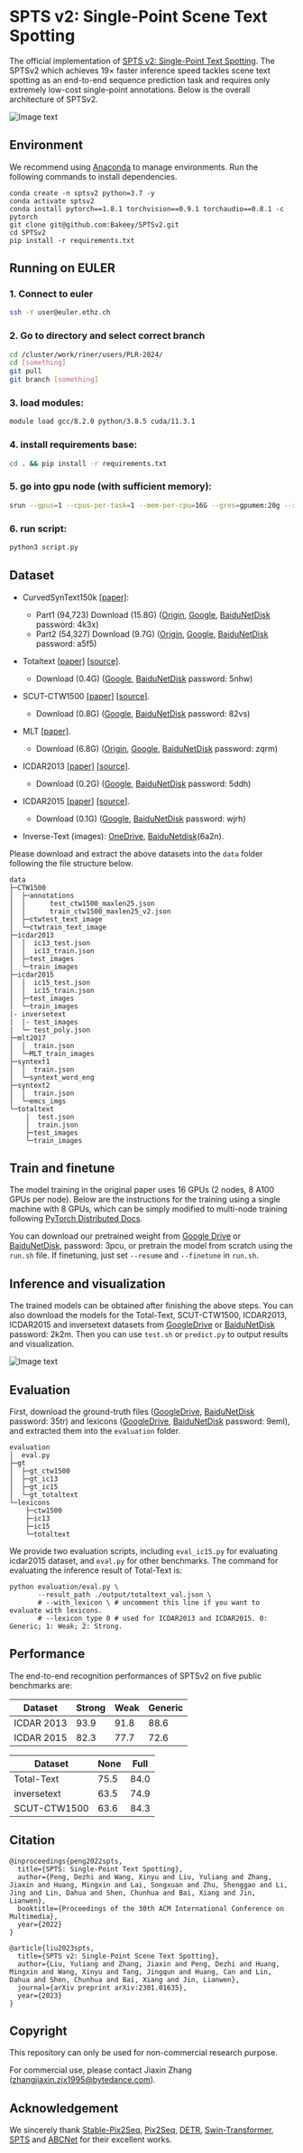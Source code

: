 
# SPTS v2: Single-Point Scene Text Spotting

The official implementation of [SPTS v2: Single-Point Text Spotting](https://arxiv.org/pdf/2301.01635.pdf). The SPTSv2 which achieves 19× faster inference speed tackles scene text spotting as an end-to-end sequence prediction task and requires only extremely low-cost single-point annotations. Below is the overall architecture of SPTSv2.  

![Image text](IMG/pipeline.png)

## Environment
We recommend using [Anaconda](https://www.anaconda.com/) to manage environments. Run the following commands to install dependencies.
```
conda create -n sptsv2 python=3.7 -y
conda activate sptsv2
conda install pytorch==1.8.1 torchvision==0.9.1 torchaudio==0.8.1 -c pytorch
git clone git@github.com:Bakeey/SPTSv2.git
cd SPTSv2
pip install -r requirements.txt
```

## Running on EULER

### 1. Connect to euler
```bash
ssh -Y user@euler.ethz.ch
```

### 2. Go to directory and select correct branch
```bash
cd /cluster/work/riner/users/PLR-2024/
cd [something]
git pull
git branch [something]
```

### 3. load modules:
```bash
module load gcc/8.2.0 python/3.8.5 cuda/11.3.1
```

### 4. install requirements base: 
```bash
cd . && pip install -r requirements.txt
```

### 5. go into gpu node (with sufficient memory):
```bash
srun --gpus=1 --cpus-per-task=1 --mem-per-cpu=16G --gres=gpumem:20g --x11 --pty bash
```

### 6. run script:
```bash
python3 script.py
```

## Dataset 

- CurvedSynText150k [[paper]](https://openaccess.thecvf.com/content_CVPR_2020/papers/Liu_ABCNet_Real-Time_Scene_Text_Spotting_With_Adaptive_Bezier-Curve_Network_CVPR_2020_paper.pdf): 
  - Part1 (94,723) Download (15.8G) ([Origin](https://universityofadelaide.box.com/s/xyqgqx058jlxiymiorw8fsfmxzf1n03p), [Google](https://drive.google.com/file/d/1OSJ-zId2h3t_-I7g_wUkrK-VqQy153Kj/view?usp=sharing), [BaiduNetDisk](https://pan.baidu.com/s/1Y5pqVqfjcc4FKxW4y8R5jw) password: 4k3x) 
  - Part2 (54,327) Download (9.7G) ([Origin](https://universityofadelaide.box.com/s/e0owoic8xacralf4j5slpgu50xfjoirs), [Google](https://drive.google.com/file/d/1EzkcOlIgEp5wmEubvHb7-J5EImHExYgY/view?usp=sharing), [BaiduNetDisk](https://pan.baidu.com/s/1gRv-IjqAUu6qnXN5BXlOzQ) password: a5f5)

- Totaltext [[paper]](https://ieeexplore.ieee.org/abstract/document/8270088/) [[source]](https://github.com/cs-chan/Total-Text-Dataset). 
  - Download (0.4G) ([Google](https://drive.google.com/file/d/1jfBYrAmh6Zshb7Jc0bctRjQKpK839SFq/view?usp=sharing), [BaiduNetDisk](https://pan.baidu.com/s/18brRQAwnqGd4A_uwPRYRng) password: 5nhw) 
  
- SCUT-CTW1500 [[paper]](https://www.sciencedirect.com/science/article/pii/S0031320319300664) [[source]](https://github.com/Yuliang-Liu/Curve-Text-Detector).
  - Download (0.8G) ([Google](https://drive.google.com/file/d/1yjpsNmcjNHBPAeFNvSpYJOQPb1gRkV0K/view?usp=sharing), [BaiduNetDisk](https://pan.baidu.com/s/193y6N_Ek1184PZ7PbEljmA) password: 82vs)
   
- MLT [[paper]](https://ieeexplore.ieee.org/abstract/document/8270168).
  - Download (6.8G) ([Origin](https://universityofadelaide.box.com/s/qu2wctdcsxh73bb94krdredpmx9nzf8m), [Google](https://drive.google.com/file/d/1nE2d_sIfcAejgVIv6-UjGNcBXgxc4QfD/view?usp=sharing), [BaiduNetDisk](https://pan.baidu.com/s/1rjqmb3uuki_Ppcxq-tl7oQ) password: zqrm)

- ICDAR2013 [[paper]](https://rrc.cvc.uab.es/?ch=2) [[source]](https://rrc.cvc.uab.es/?ch=2). 
  - Download (0.2G) ([Google](https://drive.google.com/file/d/1dMffINYhIRa9UD_3pzTFllVwL6PK7KXD/view?usp=sharing), [BaiduNetDisk](https://pan.baidu.com/s/1PiSZxZlG38qjj7Xb05cXdg) password: 5ddh) 
 
- ICDAR2015 [[paper]](https://rrc.cvc.uab.es/?ch=4) [[source]](https://rrc.cvc.uab.es/?ch=4). 
  - Download (0.1G) ([Google](https://drive.google.com/file/d/1THhzo_WH1RY5DlGdBfjRA_dwu9tAmQUE/view?usp=sharing), [BaiduNetDisk](https://pan.baidu.com/s/1x3EpYLRa4EtSMNg5JqszVg) password: wjrh) 

- Inverse-Text (images): [OneDrive](https://1drv.ms/u/s!AimBgYV7JjTlgccVhlbD4I3z5QfmsQ?e=myu7Ue), [BaiduNetdisk](https://pan.baidu.com/s/1A0JaNameuM0GZxch8wdm6g)(6a2n). 

Please download and extract the above datasets into the `data` folder following the file structure below.

```
data
├─CTW1500
│  ├─annotations
│  │      test_ctw1500_maxlen25.json
│  │      train_ctw1500_maxlen25_v2.json
│  ├─ctwtest_text_image
│  └─ctwtrain_text_image
├─icdar2013
│  │  ic13_test.json
│  │  ic13_train.json
│  ├─test_images
│  └─train_images
├─icdar2015
│  │  ic15_test.json
│  │  ic15_train.json
│  ├─test_images
│  └─train_images
|- inversetext
|  |- test_images
|  └─ test_poly.json
├─mlt2017
│  │  train.json
│  └─MLT_train_images
├─syntext1
│  │  train.json
│  └─syntext_word_eng
├─syntext2
│  │  train.json
│  └─emcs_imgs
└─totaltext
    │  test.json
    │  train.json
    ├─test_images
    └─train_images
```

## Train and finetune

The model training in the original paper uses 16 GPUs (2 nodes, 8 A100 GPUs per node). Below are the instructions for the training using a single machine with 8 GPUs, which can be simply modified to multi-node training following [PyTorch Distributed Docs](https://pytorch.org/docs/1.8.0/distributed.html).

You can download our pretrained weight from [Google Drive](https://drive.google.com/file/d/1tzaq8XCR72FzPMzPiY-ooOfubqzbxtD7/view?usp=share_link) or [BaiduNetDisk](https://pan.baidu.com/s/1v0WreR5yZtKa_XHMjX_3wQ?pwd=3pcu), password: 3pcu, or pretrain the model from scratch using the `run.sh` file. If finetuning, just set `--resume` and `--finetune` in `run.sh`.

## Inference and visualization
The trained models can be obtained after finishing the above steps. You can also download the models for the Total-Text, SCUT-CTW1500, ICDAR2013, ICDAR2015 and inversetext datasets from [GoogleDrive](https://drive.google.com/drive/folders/18sTx9hPBXZuD1_pURLZiYxa4xMLOK193?usp=share_link) or [BaiduNetDisk](https://pan.baidu.com/s/1c0-4QYAWD8huKBrL_Yp6VQ?pwd=2k2m) password: 2k2m. Then you can use `test.sh` or `predict.py` to output results and visualization.

![Image text](IMG/test_0000095.jpg)
## Evaluation

First, download the ground-truth files ([GoogleDrive](https://drive.google.com/file/d/1ztyjczfn3YdBf6hpLuV2Vs2UJPlRdAjm/view?usp=sharing), [BaiduNetDisk](https://pan.baidu.com/s/1ERkKR8L58ZVlB12SpCwEVQ) password: 35tr) and lexicons ([GoogleDrive](https://drive.google.com/file/d/1JxmuDsOZ-x_WO5lck2ZQZHRcjoUtUiLo/view?usp=sharing), [BaiduNetDisk](https://pan.baidu.com/s/1so_s94_XysLjlcWasos8mA) password: 9eml), and extracted them into the `evaluation` folder.

```
evaluation
│  eval.py
├─gt
│  ├─gt_ctw1500
│  ├─gt_ic13
│  ├─gt_ic15
│  └─gt_totaltext
└─lexicons
    ├─ctw1500
    ├─ic13
    ├─ic15
    └─totaltext
``` 
We provide two evaluation scripts, including `eval_ic15.py` for evaluating icdar2015 dataset, and `eval.py` for other benchmarks. The command for evaluating the inference result of Total-Text is:
```
python evaluation/eval.py \
       --result_path ./output/totaltext_val.json \
       # --with_lexicon \ # uncomment this line if you want to evaluate with lexicons.
       # --lexicon_type 0 # used for ICDAR2013 and ICDAR2015. 0: Generic; 1: Weak; 2: Strong.
```

## Performance

The end-to-end recognition performances of SPTSv2 on five public benchmarks are:

| Dataset | Strong | Weak | Generic |
| ------- | ------ | ---- | ------- |
| ICDAR 2013 | 93.9 | 91.8 | 88.6 |
| ICDAR 2015 | 82.3 | 77.7 | 72.6 |

| Dataset | None | Full |
| ------- | ---- | ---- |
| Total-Text | 75.5 | 84.0 |
| inversetext | 63.5 | 74.9 |
| SCUT-CTW1500 | 63.6 | 84.3 |

## Citation
```
@inproceedings{peng2022spts,
  title={SPTS: Single-Point Text Spotting},
  author={Peng, Dezhi and Wang, Xinyu and Liu, Yuliang and Zhang, Jiaxin and Huang, Mingxin and Lai, Songxuan and Zhu, Shenggao and Li, Jing and Lin, Dahua and Shen, Chunhua and Bai, Xiang and Jin, Lianwen},
  booktitle={Proceedings of the 30th ACM International Conference on Multimedia},
  year={2022}
}

@article{liu2023spts,
  title={SPTS v2: Single-Point Scene Text Spotting},
  author={Liu, Yuliang and Zhang, Jiaxin and Peng, Dezhi and Huang, Mingxin and Wang, Xinyu and Tang, Jingqun and Huang, Can and Lin, Dahua and Shen, Chunhua and Bai, Xiang and Jin, Lianwen},
  journal={arXiv preprint arXiv:2301.01635},
  year={2023}
}
```

## Copyright
This repository can only be used for non-commercial research purpose.

For commercial use, please contact Jiaxin Zhang (zhangjiaxin.zjx1995@bytedance.com).

## Acknowledgement
We sincerely thank [Stable-Pix2Seq](https://github.com/gaopengcuhk/Stable-Pix2Seq), [Pix2Seq](https://github.com/google-research/pix2seq), [DETR](https://github.com/facebookresearch/detr), [Swin-Transformer](https://github.com/microsoft/Swin-Transformer), [SPTS](https://github.com/shannanyinxiang/SPTS) and [ABCNet](https://github.com/aim-uofa/AdelaiDet) for their excellent works.
